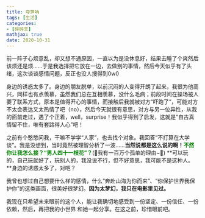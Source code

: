 ```yaml
---
title: 夺笋呐
tags: [生活]
categories: 
- [碎碎念]
mathjax: true
date: 2020-10-31
---
```




前一阵子心烦意乱，却又想不通原因，一直以为是没休息好，结果去睡了个爽然后该烦还是烦……于是我选择把它放在一边，去做别的事情，然后今天似乎有了头绪，这次谈谈感情问题，反正也没人搜得到0w0

身边的诱惑太多了。身边的朋友脱单，以前沉闷的人变得开朗了起来，我很为他高兴，同样也有点羡慕，虽然我们总在互相羡慕，没什么毛病；前段时间在操场被人要了联系方式，原本是值得开心的事情，而接触后我就被对方“吓跑了”，可能对方不太会表达又太热情了吧（no），然后今天就很有意思，对方与另一位异性，从我的面前走过，遇了个正着，well，surprise！我似乎得到了启发，这就是“自古真情留不住，唯有套路得人心”吧！

之前有个憨憨问我，干嘛不学学“人家”，也去找个对象。我回答“不打算在大学谈”。我是没想到，当时竟然被理智分析了一波……**当然说都是这么说的啊！<span style="color:green">不然你让我怎么接？“男人四十一枝花”？</span>**(🎵我有一百万个孤单的理由~🎵) **可以玩的，自己玩就好了，玩别人的，我没说不行，但不好意思，我可能不是这种人。**身边的诱惑太多了，对吧？

我曾也想过自己想要什么样的感情，什么“奔赴山海为你而来”、“你保护世界我保护你”的这类画面，很美好很梦幻。**因为太梦幻，我只在电影里见过。**

我现在只希望未来眼前的这个人，能让我确切地感受到一份坚定、一份信任、一份依赖，然后，再把我的小世界 和她一起分享。在这之前，珍惜眼前吧。
